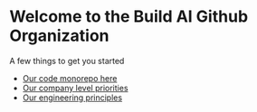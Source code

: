# Welcome to the Build AI Github Organization

A few things to get you started

- [Our code monorepo here](https://github.com/Build-AI-Labs/monorepo)
- [Our company level priorities](https://docs.google.com/presentation/d/1ThC4WQ3YGqD80bJGbuDQEBlbexdV20DOjcWOEopsNyM/edit#slide=id.g2e4bfa014d9_0_0)
- [Our engineering principles](https://docs.google.com/document/d/1txNf6drS73NupvFOBNG-_P4xXu_4q-9S3nBhWGkJO-E/edit)